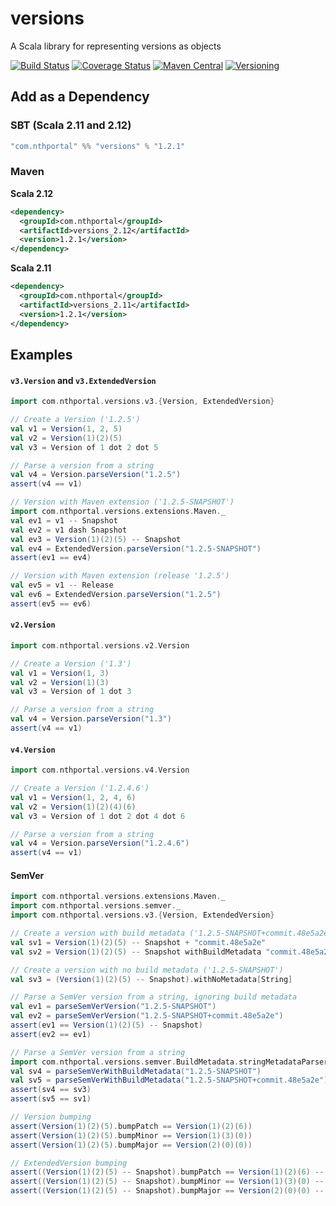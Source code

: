 # versions
A Scala library for representing versions as objects

[![Build Status](https://travis-ci.org/NthPortal/versions.svg?branch=master)](https://travis-ci.org/NthPortal/versions)
[![Coverage Status](https://coveralls.io/repos/github/NthPortal/versions/badge.svg?branch=master)](https://coveralls.io/github/NthPortal/versions?branch=master)
[![Maven Central](https://img.shields.io/maven-central/v/com.nthportal/versions_2.12.svg)](https://mvnrepository.com/artifact/com.nthportal/versions_2.12)
[![Versioning](https://img.shields.io/badge/versioning-semver%202.0.0-blue.svg)](http://semver.org/spec/v2.0.0.html)

## Add as a Dependency

### SBT (Scala 2.11 and 2.12)

```sbt
"com.nthportal" %% "versions" % "1.2.1"
```

### Maven

**Scala 2.12**

```xml
<dependency>
  <groupId>com.nthportal</groupId>
  <artifactId>versions_2.12</artifactId>
  <version>1.2.1</version>
</dependency>
```

**Scala 2.11**

```xml
<dependency>
  <groupId>com.nthportal</groupId>
  <artifactId>versions_2.11</artifactId>
  <version>1.2.1</version>
</dependency>
```

## Examples

#### `v3.Version` and `v3.ExtendedVersion`

```scala
import com.nthportal.versions.v3.{Version, ExtendedVersion}

// Create a Version ('1.2.5')
val v1 = Version(1, 2, 5)
val v2 = Version(1)(2)(5)
val v3 = Version of 1 dot 2 dot 5

// Parse a version from a string
val v4 = Version.parseVersion("1.2.5")
assert(v4 == v1)

// Version with Maven extension ('1.2.5-SNAPSHOT')
import com.nthportal.versions.extensions.Maven._
val ev1 = v1 -- Snapshot
val ev2 = v1 dash Snapshot
val ev3 = Version(1)(2)(5) -- Snapshot
val ev4 = ExtendedVersion.parseVersion("1.2.5-SNAPSHOT")
assert(ev1 == ev4)

// Version with Maven extension (release '1.2.5')
val ev5 = v1 -- Release
val ev6 = ExtendedVersion.parseVersion("1.2.5")
assert(ev5 == ev6)
```

#### `v2.Version`

```scala
import com.nthportal.versions.v2.Version

// Create a Version ('1.3')
val v1 = Version(1, 3)
val v2 = Version(1)(3)
val v3 = Version of 1 dot 3

// Parse a version from a string
val v4 = Version.parseVersion("1.3")
assert(v4 == v1)
```

#### `v4.Version`

```scala
import com.nthportal.versions.v4.Version

// Create a Version ('1.2.4.6')
val v1 = Version(1, 2, 4, 6)
val v2 = Version(1)(2)(4)(6)
val v3 = Version of 1 dot 2 dot 4 dot 6

// Parse a version from a string
val v4 = Version.parseVersion("1.2.4.6")
assert(v4 == v1)
```

#### SemVer

```scala
import com.nthportal.versions.extensions.Maven._
import com.nthportal.versions.semver._
import com.nthportal.versions.v3.{Version, ExtendedVersion}

// Create a version with build metadata ('1.2.5-SNAPSHOT+commit.48e5a2e')
val sv1 = Version(1)(2)(5) -- Snapshot + "commit.48e5a2e"
val sv2 = Version(1)(2)(5) -- Snapshot withBuildMetadata "commit.48e5a2e"

// Create a version with no build metadata ('1.2.5-SNAPSHOT')
val sv3 = (Version(1)(2)(5) -- Snapshot).withNoMetadata[String]

// Parse a SemVer version from a string, ignoring build metadata
val ev1 = parseSemVerVersion("1.2.5-SNAPSHOT")
val ev2 = parseSemVerVersion("1.2.5-SNAPSHOT+commit.48e5a2e")
assert(ev1 == Version(1)(2)(5) -- Snapshot)
assert(ev2 == ev1)

// Parse a SemVer version from a string
import com.nthportal.versions.semver.BuildMetadata.stringMetadataParser
val sv4 = parseSemVerWithBuildMetadata("1.2.5-SNAPSHOT")
val sv5 = parseSemVerWithBuildMetadata("1.2.5-SNAPSHOT+commit.48e5a2e")
assert(sv4 == sv3)
assert(sv5 == sv1)

// Version bumping
assert(Version(1)(2)(5).bumpPatch == Version(1)(2)(6))
assert(Version(1)(2)(5).bumpMinor == Version(1)(3)(0))
assert(Version(1)(2)(5).bumpMajor == Version(2)(0)(0))

// ExtendedVersion bumping
assert((Version(1)(2)(5) -- Snapshot).bumpPatch == Version(1)(2)(6) -- Snapshot)
assert((Version(1)(2)(5) -- Snapshot).bumpMinor == Version(1)(3)(0) -- Snapshot)
assert((Version(1)(2)(5) -- Snapshot).bumpMajor == Version(2)(0)(0) -- Snapshot)
```

